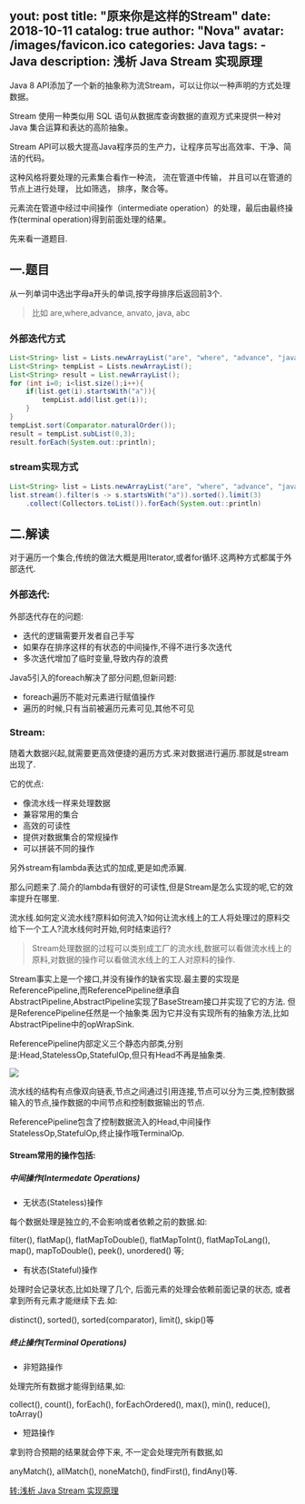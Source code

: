 yout:     post
title:      "原来你是这样的Stream"
date:       2018-10-11
catalog:    true
author:     "Nova"
avatar: /images/favicon.ico
categories: Java
tags:
    - Java
description: 浅析 Java Stream 实现原理
---

Java 8 API添加了一个新的抽象称为流Stream，可以让你以一种声明的方式处理数据。

Stream 使用一种类似用 SQL 语句从数据库查询数据的直观方式来提供一种对 Java 集合运算和表达的高阶抽象。

Stream API可以极大提高Java程序员的生产力，让程序员写出高效率、干净、简洁的代码。

这种风格将要处理的元素集合看作一种流， 流在管道中传输， 并且可以在管道的节点上进行处理， 比如筛选， 排序，聚合等。

元素流在管道中经过中间操作（intermediate operation）的处理，最后由最终操作(terminal operation)得到前面处理的结果。

<!--more-->

先来看一道题目.

## 一.题目

从一列单词中选出字母a开头的单词,按字母排序后返回前3个.


> 比如 are,where,advance, anvato, java, abc

### 外部迭代方式
```java
List<String> list = Lists.newArrayList("are", "where", "advance", "java", "abc");
List<String> tempList = Lists.newArrayList();
List<String> result = List.newArrayList();
for (int i=0; i<list.size();i++){
	if(list.get(i).startsWith("a")){
		tempList.add(list.get(i));
	}
}
tempList.sort(Comparator.naturalOrder());
result = tempList.subList(0,3);
result.forEach(System.out::println);
```

### stream实现方式
```java
List<String> list = Lists.newArrayList("are", "where", "advance", "java", "abc");
list.stream().filter(s -> s.startsWith("a")).sorted().limit(3)
	.collect(Collectors.toList()).forEach(System.out::println)

```


## 二.解读
对于遍历一个集合,传统的做法大概是用Iterator,或者for循环.这两种方式都属于外部迭代.

### 外部迭代:

外部迭代存在的问题:

- 迭代的逻辑需要开发者自己手写
- 如果存在排序这样的有状态的中间操作,不得不进行多次迭代
- 多次迭代增加了临时变量,导致内存的浪费


Java5引入的foreach解决了部分问题,但新问题:

- foreach遍历不能对元素进行赋值操作
- 遍历的时候,只有当前被遍历元素可见,其他不可见

### Stream:

随着大数据兴起,就需要更高效便捷的遍历方式.来对数据进行遍历.那就是stream出现了.

它的优点:

- 像流水线一样来处理数据
- 兼容常用的集合
- 高效的可读性
- 提供对数据集合的常规操作
- 可以拼装不同的操作

另外stream有lambda表达式的加成,更是如虎添翼.


那么问题来了.简介的lambda有很好的可读性,但是Stream是怎么实现的呢,它的效率提升在哪里.

流水线.如何定义流水线?原料如何流入?如何让流水线上的工人将处理过的原料交给下一个工人?流水线何时开始,何时结束运行?

> Stream处理数据的过程可以类别成工厂的流水线,数据可以看做流水线上的原料,对数据的操作可以看做流水线上的工人对原料的操作.



Stream事实上是一个接口,并没有操作的缺省实现.最主要的实现是ReferencePipeline,而ReferencePipeline继承自AbstractPipeline,AbstractPipeline实现了BaseStream接口并实现了它的方法.
但是ReferencePipeline任然是一个抽象类.因为它并没有实现所有的抽象方法,比如AbstractPipeline中的opWrapSink.

ReferencePipeline内部定义三个静态内部类,分别是:Head,StatelessOp,StatefulOp,但只有Head不再是抽象类.

![](Stream.png)

流水线的结构有点像双向链表,节点之间通过引用连接,节点可以分为三类,控制数据输入的节点,操作数据的中间节点和控制数据输出的节点.

ReferencePipeline包含了控制数据流入的Head,中间操作StatelessOp,StatefulOp,终止操作哦TerminalOp.

#### Stream常用的操作包括:

##### 中间操作(Intermedate Operations)

- 无状态(Stateless)操作

每个数据处理是独立的,不会影响或者依赖之前的数据.如:

filter(), flatMap(), flatMapToDouble(), flatMapToInt(), flatMapToLang(), map(), mapToDouble(), peek(), unordered() 等;

- 有状态(Stateful)操作

处理时会记录状态,比如处理了几个, 后面元素的处理会依赖前面记录的状态, 或者拿到所有元素才能继续下去.如:

distinct(), sorted(), sorted(comparator), limit(), skip()等

##### 终止操作(Terminal Operations)

- 非短路操作

处理完所有数据才能得到结果,如:

collect(), count(), forEach(), forEachOrdered(), max(), min(), reduce(), toArray()

- 短路操作

拿到符合预期的结果就会停下来, 不一定会处理完所有数据,如

anyMatch(), allMatch(), noneMatch(), findFirst(), findAny()等.





[转:浅析 Java Stream 实现原理](https://mp.weixin.qq.com/s/BMvvTBkDHIyFFX6HQ4tNDA)


